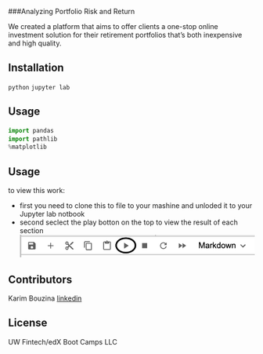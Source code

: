 ###Analyzing Portfolio Risk and Return

We created a platform that aims to offer clients a one-stop online investment solution for their retirement portfolios that’s both inexpensive and high quality.

## Installation
``python``
``jupyter lab``

## Usage

```python
import pandas
import pathlib
%matplotlib


```
## Usage
to view this work:
- first you need to clone this to file to your mashine and unloded it to your Jupyter lab notbook
- second seclect the play botton on the top to view the result of each section
![jupyter lab](https://github.com/karim985/Fintechallenge4/blob/main/Starter_Code%202/Image/image1.png)

## Contributors 
Karim Bouzina [linkedin](https://www.linkedin.com/feed/)



## License

UW Fintech/edX Boot Camps LLC 
